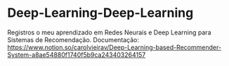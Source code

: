 # Deep-Learning-Deep-Learning
Registros o meu aprendizado em Redes Neurais e Deep Learning para Sistemas de Recomendação.
Documentação:
https://www.notion.so/carolvieirav/Deep-Learning-based-Recommender-System-a8ae54880f1740f5b9ca243403264157
